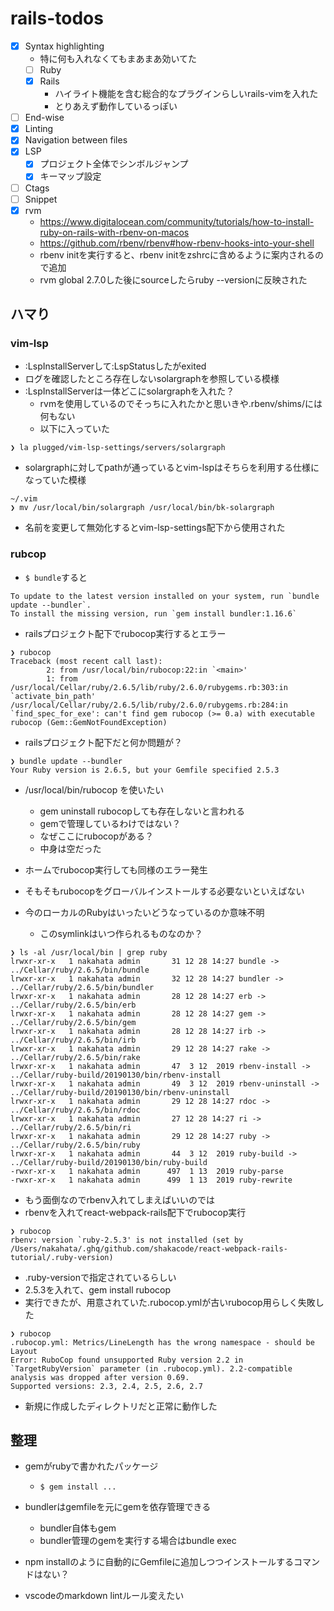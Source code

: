 # rails-todos

- [x] Syntax highlighting
  - 特に何も入れなくてもまあまあ効いてた
  - [ ] Ruby
  - [x] Rails
    - ハイライト機能を含む総合的なプラグインらしいrails-vimを入れた
    - とりあえず動作しているっぽい
- [ ] End-wise
- [x] Linting
- [x] Navigation between files
- [x] LSP
  - [x] プロジェクト全体でシンボルジャンプ
  - [x] キーマップ設定
- [ ] Ctags
- [ ] Snippet
- [x] rvm
  - <https://www.digitalocean.com/community/tutorials/how-to-install-ruby-on-rails-with-rbenv-on-macos>
  - <https://github.com/rbenv/rbenv#how-rbenv-hooks-into-your-shell>
  - rbenv initを実行すると、rbenv initをzshrcに含めるように案内されるので追加
  - rvm global 2.7.0した後にsourceしたらruby --versionに反映された

## ハマり

### vim-lsp

- :LspInstallServerして:LspStatusしたがexited
- ログを確認したところ存在しないsolargraphを参照している模様
- :LspInstallServerは一体どこにsolargraphを入れた？
  - rvmを使用しているのでそっちに入れたかと思いきや.rbenv/shims/には何もない
  - 以下に入っていた

```
❯ la plugged/vim-lsp-settings/servers/solargraph
```

- solargraphに対してpathが通っているとvim-lspはそちらを利用する仕様になっていた模様

```
~/.vim
❯ mv /usr/local/bin/solargraph /usr/local/bin/bk-solargraph
```

- 名前を変更して無効化するとvim-lsp-settings配下から使用された

### rubcop
- `$ bundle`すると

```
To update to the latest version installed on your system, run `bundle update --bundler`.
To install the missing version, run `gem install bundler:1.16.6`
```

- railsプロジェクト配下でrubocop実行するとエラー

```
❯ rubocop
Traceback (most recent call last):
        2: from /usr/local/bin/rubocop:22:in `<main>'
        1: from /usr/local/Cellar/ruby/2.6.5/lib/ruby/2.6.0/rubygems.rb:303:in `activate_bin_path'
/usr/local/Cellar/ruby/2.6.5/lib/ruby/2.6.0/rubygems.rb:284:in `find_spec_for_exe': can't find gem rubocop (>= 0.a) with executable rubocop (Gem::GemNotFoundException)
```

- railsプロジェクト配下だと何か問題が？

```
❯ bundle update --bundler
Your Ruby version is 2.6.5, but your Gemfile specified 2.5.3
```

- /usr/local/bin/rubocop を使いたい
  - gem uninstall rubocopしても存在しないと言われる
  - gemで管理しているわけではない？
  - なぜここにrubocopがある？
  - 中身は空だった

- ホームでrubocop実行しても同様のエラー発生

- そもそもrubocopをグローバルインストールする必要ないといえばない

- 今のローカルのRubyはいったいどうなっているのか意味不明
  - このsymlinkはいつ作られるものなのか？

```
❯ ls -al /usr/local/bin | grep ruby
lrwxr-xr-x   1 nakahata admin       31 12 28 14:27 bundle -> ../Cellar/ruby/2.6.5/bin/bundle
lrwxr-xr-x   1 nakahata admin       32 12 28 14:27 bundler -> ../Cellar/ruby/2.6.5/bin/bundler
lrwxr-xr-x   1 nakahata admin       28 12 28 14:27 erb -> ../Cellar/ruby/2.6.5/bin/erb
lrwxr-xr-x   1 nakahata admin       28 12 28 14:27 gem -> ../Cellar/ruby/2.6.5/bin/gem
lrwxr-xr-x   1 nakahata admin       28 12 28 14:27 irb -> ../Cellar/ruby/2.6.5/bin/irb
lrwxr-xr-x   1 nakahata admin       29 12 28 14:27 rake -> ../Cellar/ruby/2.6.5/bin/rake
lrwxr-xr-x   1 nakahata admin       47  3 12  2019 rbenv-install -> ../Cellar/ruby-build/20190130/bin/rbenv-install
lrwxr-xr-x   1 nakahata admin       49  3 12  2019 rbenv-uninstall -> ../Cellar/ruby-build/20190130/bin/rbenv-uninstall
lrwxr-xr-x   1 nakahata admin       29 12 28 14:27 rdoc -> ../Cellar/ruby/2.6.5/bin/rdoc
lrwxr-xr-x   1 nakahata admin       27 12 28 14:27 ri -> ../Cellar/ruby/2.6.5/bin/ri
lrwxr-xr-x   1 nakahata admin       29 12 28 14:27 ruby -> ../Cellar/ruby/2.6.5/bin/ruby
lrwxr-xr-x   1 nakahata admin       44  3 12  2019 ruby-build -> ../Cellar/ruby-build/20190130/bin/ruby-build
-rwxr-xr-x   1 nakahata admin      497  1 13  2019 ruby-parse
-rwxr-xr-x   1 nakahata admin      499  1 13  2019 ruby-rewrite
```

- もう面倒なのでrbenv入れてしまえばいいのでは
- rbenvを入れてreact-webpack-rails配下でrubocop実行

```
❯ rubocop
rbenv: version `ruby-2.5.3' is not installed (set by /Users/nakahata/.ghq/github.com/shakacode/react-webpack-rails-tutorial/.ruby-version)
```

- .ruby-versionで指定されているらしい
- 2.5.3を入れて、gem install rubocop
- 実行できたが、用意されていた.rubocop.ymlが古いrubocop用らしく失敗した

```
❯ rubocop
.rubocop.yml: Metrics/LineLength has the wrong namespace - should be Layout
Error: RuboCop found unsupported Ruby version 2.2 in `TargetRubyVersion` parameter (in .rubocop.yml). 2.2-compatible analysis was dropped after version 0.69.
Supported versions: 2.3, 2.4, 2.5, 2.6, 2.7
```

- 新規に作成したディレクトリだと正常に動作した

## 整理

- gemがrubyで書かれたパッケージ
  - `$ gem install ...`
- bundlerはgemfileを元にgemを依存管理できる
  - bundler自体もgem
  - bundler管理のgemを実行する場合はbundle exec
- npm installのように自動的にGemfileに追加しつつインストールするコマンドはない？

- vscodeのmarkdown lintルール変えたい